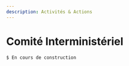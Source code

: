 ```yaml
---
description: Activités & Actions
---
```


# Comité Interministériel



```
$ En cours de construction
```



